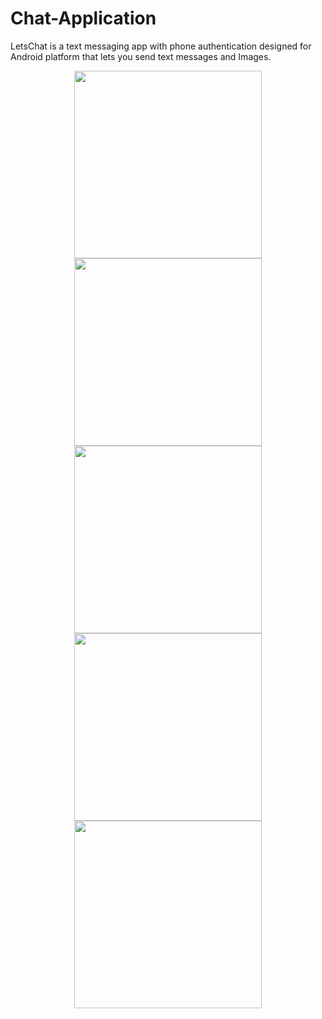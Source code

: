 # Chat-Application
LetsChat is a text messaging app with phone authentication designed for Android platform that lets you send text messages and Images. 

<p align="center">
  <img src="https://github.com/rajanvishwa10/Chat-Application/blob/master/device-2020-12-03-153340.png" width="300">
  <img src="https://github.com/rajanvishwa10/Chat-Application/blob/master/device-2020-12-03-154011.png" width="300">
  <img src="https://github.com/rajanvishwa10/Chat-Application/blob/master/device-2020-12-03-154039.png" width="300">
  <img src="https://github.com/rajanvishwa10/Chat-Application/blob/master/device-2020-12-03-154129.png" width="300">
  <img src="https://github.com/rajanvishwa10/Chat-Application/blob/master/device-2020-12-03-220818.png" width="300">
</p>

